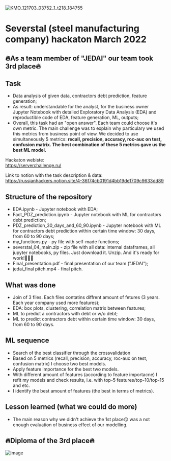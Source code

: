 ![KMO_121703_03752_1_t218_184755](https://user-images.githubusercontent.com/81492683/180489047-7cd430f9-acaa-4103-8c14-1b2ef3e97d68.jpg)


# Severstal (steel manufacturing company) hackaton March 2022
## 🔥As a team member of "JEDAI" our team took 3rd place🔥


## **Task**
 
- Data analysis of given data, contractors debt prediction, feature generation;  
- As result: understandable for the analyst, for the business owner Jupyter Notebook with detailed Exploratory Data Analysis (EDA) and reproductible code of EDA, feature generation, ML, outputs;  
- Overall, this task had an "open answer". Each team could choose it's own metric. The main challenge was to explain why particulary we used this metrics from business point of view. We decided to use simultaneously 5 metrics: **recall, precision, accuracy, roc-auc on test, confusion matrix. The best combination of these 5 metrics gave us the best ML model.**


Hackaton webiste:  
https://serverchallenge.ru/ 

Link to notion with the task description & data:  
https://russianhackers.notion.site/4-36f74cb0191d4bb19de1709c9633dd89


## **Structure of the repository**
- EDA.ipynb - Jupyter notebook with EDA;  
- Fact_PDZ_prediction.ipynb - Jupyter notebook with ML for contractors debt prediction;  
- PDZ_prediction_30_days_and_60_90.ipynb - Jupyter notebook with ML for contractors debt prediction within certain time window: 30 days, from 60 to 90 days;  
- my_functions.py - py file with self-made functions;   
- severstal_04_main.zip - zip file with all data: internal dataframes, all jupyter notebooks, py files. Just download it. Unzip. And it's ready for work!💯💪🌟    
- Final_presentation.pdf - final presentation of our team ("JEDAI");   
- jedai_final pitch.mp4 - final pitch.

## **What was done**
- Join of 3 files. Each files contatins diffrent amount of fetures (3 years. Each year company used more features);    
- EDA: box plots, clustering, correlation matrix between features;  
- ML to predict a contractors with debt or w/o debt;    
- ML to predict contractors debt within certain time window: 30 days, from 60 to 90 days.  

## **ML sequence**
- Search of the best classifier through the crossvalidation
- Based on 5 metrics (recall, precision, accuracy, roc-auc on test, confusion matrix) I choose two best models. 
- Apply feature importance for the best two models.
- With different amount of features (according to feature importacne) I refit my models and check results, i.e. with top-5 features/top-10/top-15 and etc. 
- I identify the best amount of features (the best in terms of metrics).

## **Lesson learned (what we could do more)**
- The main reason why we didn't achieve the 1st place😏 was a not enough evaluation of business effect of our modelling. 

## **🔥Diploma of the 3rd place🔥**  

![image](https://user-images.githubusercontent.com/81492683/180475697-bcbcdd44-fe27-4b5e-8427-062c930dfe2a.png)



